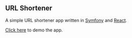 ## URL Shortener

A simple URL shortener app written in [Symfony](https://symfony.com) and [React](https://react.dev).

[Click here](https://shortener.mattkbaker.com) to demo the app.
